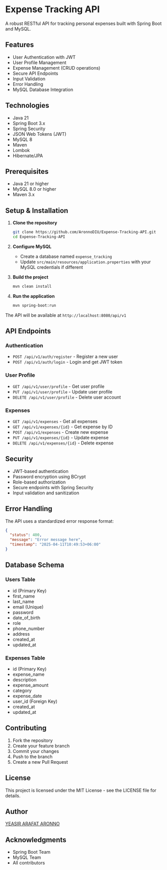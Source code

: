 # Expense Tracking API

A robust RESTful API for tracking personal expenses built with Spring Boot and MySQL.

## Features

- User Authentication with JWT
- User Profile Management
- Expense Management (CRUD operations)
- Secure API Endpoints
- Input Validation
- Error Handling
- MySQL Database Integration

## Technologies

- Java 21
- Spring Boot 3.x
- Spring Security
- JSON Web Tokens (JWT)
- MySQL 8
- Maven
- Lombok
- Hibernate/JPA

## Prerequisites

- Java 21 or higher
- MySQL 8.0 or higher
- Maven 3.x

## Setup & Installation

1. **Clone the repository**
   ```bash
   git clone https://github.com/AronnoDIU/Expense-Tracking-API.git
   cd Expense-Tracking-API
   ```

2. **Configure MySQL**
   - Create a database named `expense_tracking`
   - Update `src/main/resources/application.properties` with your MySQL credentials if different

3. **Build the project**
   ```bash
   mvn clean install
   ```

4. **Run the application**
   ```bash
   mvn spring-boot:run
   ```

The API will be available at `http://localhost:8080/api/v1`

## API Endpoints

### Authentication
- `POST /api/v1/auth/register` - Register a new user
- `POST /api/v1/auth/login` - Login and get JWT token

### User Profile
- `GET /api/v1/user/profile` - Get user profile
- `PUT /api/v1/user/profile` - Update user profile
- `DELETE /api/v1/user/profile` - Delete user account

### Expenses
- `GET /api/v1/expenses` - Get all expenses
- `GET /api/v1/expenses/{id}` - Get expense by ID
- `POST /api/v1/expenses` - Create new expense
- `PUT /api/v1/expenses/{id}` - Update expense
- `DELETE /api/v1/expenses/{id}` - Delete expense

## Security

- JWT-based authentication
- Password encryption using BCrypt
- Role-based authorization
- Secure endpoints with Spring Security
- Input validation and sanitization

## Error Handling

The API uses a standardized error response format:
```json
{
  "status": 400,
  "message": "Error message here",
  "timestamp": "2025-04-11T10:49:53+06:00"
}
```

## Database Schema

### Users Table
- id (Primary Key)
- first_name
- last_name
- email (Unique)
- password
- date_of_birth
- role
- phone_number
- address
- created_at
- updated_at

### Expenses Table
- id (Primary Key)
- expense_name
- description
- expense_amount
- category
- expense_date
- user_id (Foreign Key)
- created_at
- updated_at

## Contributing

1. Fork the repository
2. Create your feature branch
3. Commit your changes
4. Push to the branch
5. Create a new Pull Request

## License

This project is licensed under the MIT License - see the LICENSE file for details.

## Author

[YEASIR ARAFAT ARONNO](https://github.com/AronnoDIU)

## Acknowledgments

- Spring Boot Team
- MySQL Team
- All contributors